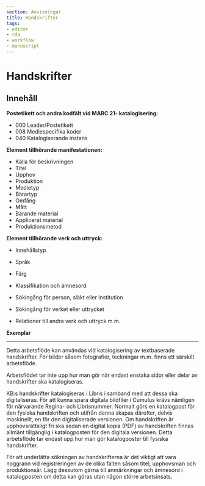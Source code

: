 ```yaml
---
section: Anvisningar
title: Handskrifter
tags:
- editor
- rda
- workflow
- manuscript
---
```


# Handskrifter

## Innehåll

**Postetikett och andra kodfält vid MARC 21- katalogisering:**

* 000 Leader/Postetikett
* 008 Mediespecifika koder
* 040 Katalogiserande instans

**Element tillhörande manifestationen:**

* Källa för beskrivningen
* Titel
* Upphov
* Produktion
* Medietyp
* Bärartyp
* Omfång
* Mått
* Bärande material
* Applicerat material
* Produktionsmetod


**Element tillhörande verk och uttryck:**

* Innehållstyp
* Språk
* Färg

* Klassifikation och ämnesord
* Sökingång för person, släkt eller institution
* Sökingång för verket eller uttrycket
* Relationer till andra verk och uttryck m.m.

**Exemplar**

---

Detta arbetsflöde kan användas vid katalogisering av textbaserade handskrifter. För bilder såsom fotografier, teckningar m.m. finns ett särskilt arbetsflöde.

Arbetsflödet tar inte upp hur man gör när endast enstaka sidor eller delar av handskrifter ska katalogiseras.

KB:s handskrifter katalogiseras i Libris i samband med att dessa ska digitaliseras. För att kunna spara digitala bildfiler i Cumulus krävs nämligen för närvarande Regina- och Librisnummer.  Normalt görs en katalogpost för den fysiska handskriften och utifrån denna skapas därefter, delvis maskinellt, en för den digitaliserade versionen. Om handskriften är upphovsrättsligt fri ska sedan en digital kopia (PDF) av handskriften finnas allmänt tillgänglig i katalogposten för den digitala versionen. Detta arbetsflöde tar endast upp hur man gör katalogposter till fysiska handskrifter.

För att underlätta sökningen av handskrifterna är det viktigt att vara noggrann vid registreringen av de olika fälten såsom titel, upphovsman och produktionsår. Lägg dessutom gärna till anmärkningar och ämnesord i katalogposten om detta kan göras utan någon större arbetsinsats.

